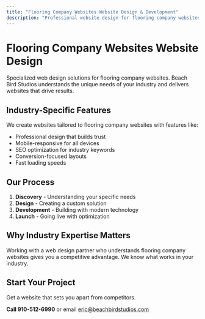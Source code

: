 ```yaml
---
title: "Flooring Company Websites Website Design & Development"
description: "Professional website design for flooring company websites. Custom solutions tailored to your industry needs."
---
```


# Flooring Company Websites Website Design

Specialized web design solutions for flooring company websites. Beach Bird Studios understands the unique needs of your industry and delivers websites that drive results.

## Industry-Specific Features

We create websites tailored to flooring company websites with features like:

- Professional design that builds trust
- Mobile-responsive for all devices
- SEO optimization for industry keywords
- Conversion-focused layouts
- Fast loading speeds

## Our Process

1. **Discovery** - Understanding your specific needs
2. **Design** - Creating a custom solution
3. **Development** - Building with modern technology
4. **Launch** - Going live with optimization

## Why Industry Expertise Matters

Working with a web design partner who understands flooring company websites gives you a competitive advantage. We know what works in your industry.

## Start Your Project

Get a website that sets you apart from competitors.

**Call 910-512-6990** or email eric@beachbirdstudios.com
